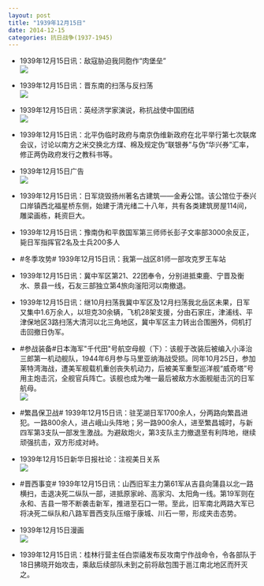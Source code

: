 ```yaml
---
layout: post
title: "1939年12月15日"
date: 2014-12-15
categories: 抗日战争(1937-1945)
---
```


<meta name="referrer" content="no-referrer" />

- 1939年12月15日讯：敌寇胁迫我同胞作“肉堡垒” <br/><img src="https://ww4.sinaimg.cn/large/aca367d8jw1enasboephrj20bc0bmabd.jpg" />

- 1939年12月15日讯：晋东南的扫荡与反扫荡 <br/><img src="https://ww1.sinaimg.cn/large/aca367d8jw1enaqjm7frdj20gi11nwp3.jpg" />

- 1939年12月15日讯：英经济学家演说，称抗战使中国团结 <br/><img src="https://ww4.sinaimg.cn/large/aca367d8jw1enaotsrqooj205c0c6dge.jpg" />

- 1939年12月15日讯：北平伪临时政府与南京伪维新政府在北平举行第七次联席会议，讨论以南方之米交换北方煤、棉及规定伪“联银券”与伪“华兴券”汇率，修正两伪政府发行之教科书等。 

- 1939年12月15日广告 <br/><img src="https://ww3.sinaimg.cn/large/aca367d8jw1enan3o8oa8j20bn0gfjsy.jpg" />

- 1939年12月15日讯：日军烧毁扬州著名古建筑——金寿公馆。该公馆位于泰兴口岸镇西北福星桥东侧，始建于清光绪二十八年，共有各类建筑房屋114间，雕梁画栋，耗资巨大。 

- 1939年12月15日讯：豫南伪和平救国军第三师师长彭子文率部3000余反正，毙日军指挥官2名及士兵200多人 

- #冬季攻势# 1939年12月15日讯：我第一战区81师一部攻克罗王车站 

- 1939年12月15日讯：冀中军区第21、22团奉令，分别进抵束鹿、宁晋及衡水、景县一线，石友三部独立第4旅向滏阳河以南撤退。  

- 1939年12月15日讯：继10月扫荡我冀中军区及12月扫荡我北岳区未果，日军又集中1.6万余人，以坦克30余辆，飞机28架支援，分由石家庄，津浦线、平津保地区3路扫荡大清河以北三角地区，冀中军区主力转出合围圈外，伺机打击回撤日伪军。 

- #参战装备#日本海军"千代田"号航空母舰（下）：该舰于改装后被编入小泽治三郎第一机动舰队，1944年6月参与马里亚纳海战受损。同年10月25日，参加莱特湾海战，遭美军舰载机重创丧失机动力，后被美军重型巡洋舰“威奇塔”号用主炮击沉，全舰官兵阵亡。该舰也成为唯一最后被敌方水面舰艇击沉的日军航母。 <br/><img src="https://ww4.sinaimg.cn/large/aca367d8jw1ena4waiyaoj20hw0kcq7n.jpg" />

- #繁昌保卫战# 1939年12月15日讯：驻芜湖日军1700余人，分两路向繁昌进犯。一路800余人，进占峨山头阵地；另一路900余人，进至繁昌城时，与新四军第3支队一部发生激战。为避敌炮火，第3支队主力撤退至有利阵地，继续顽强抗击，双方形成对峙。 

- 1939年12月15日新华日报社论：注视美日关系 <br/><img src="https://ww2.sinaimg.cn/large/aca367d8jw1ena2ahimwjj20wd0hbdl3.jpg" />

- #晋西事变# 1939年12月15日讯：山西旧军主力第61军从吉县向蒲县以北一路横扫，击退决死二纵队一部，进抵原家岭、高家沟、太阳角一线。第19军则在永和、吉县一带不断袭击新军，推进至石口一带。至此，旧军南北两路大军已将决死二纵队和八路军晋西支队压缩于康城、川石一带，形成夹击态势。 

- 1939年12月15日漫画 <br/><img src="https://ww2.sinaimg.cn/large/aca367d8jw1ena0k2fe1vj20d80cxdgs.jpg" />

- 1939年12月15日讯：桂林行营主任白崇禧发布反攻南宁作战命令，令各部队于18日拂晓开始攻击，乘敌后续部队未到之前将敌包围于邕江南北地区而歼灭之。 

